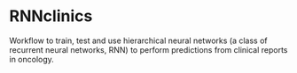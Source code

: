 # RNNclinics
Workflow to train, test and use hierarchical neural networks (a class of recurrent neural networks, RNN) to perform predictions from clinical reports in oncology.
